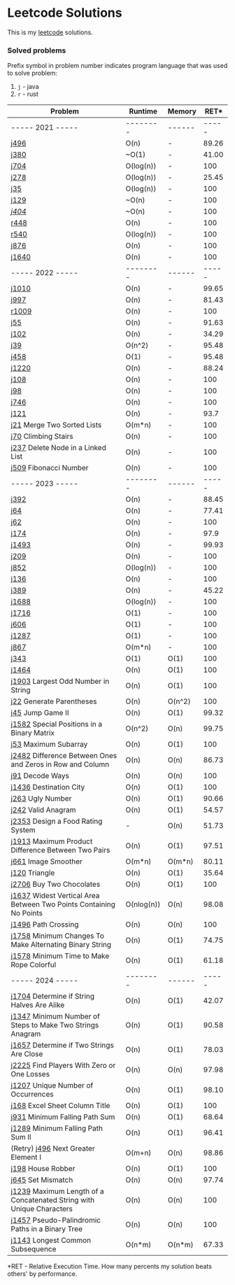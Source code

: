 # Leetcode Solutions

This is my [leetcode](https://leetcode.com/Vanderkast/) solutions.

### Solved problems

Prefix symbol in problem number indicates program language that was used to solve problem:

1. `j` - java
2. `r` - rust

| Problem                                                                                                                                                               | Runtime    | Memory | RET*  |
|-----------------------------------------------------------------------------------------------------------------------------------------------------------------------|------------|--------|-------|
| ----- 2021 -----                                                                                                                                                      | --------   | ------ | ----- |
| [j496](https://leetcode.com/problems/next-greater-element-i/)                                                                                                         | O(n)       | -      | 89.26 |
| [j380](https://leetcode.com/problems/insert-delete-getrandom-o1/)                                                                                                     | ~O(1)      | -      | 41.00 |
| [j704](https://leetcode.com/problems/binary-search/)                                                                                                                  | O(log(n))  | -      | 100   |
| [j278](https://leetcode.com/problems/first-bad-version/)                                                                                                              | O(log(n))  | -      | 25.45 |
| [j35](https://leetcode.com/problems/search-insert-position/)                                                                                                          | O(log(n))  | -      | 100   |
| [j129](https://leetcode.com/problems/sum-root-to-leaf-numbers/)                                                                                                       | ~O(n)      | -      | 100   |
| *[j404](https://leetcode.com/problems/sum-of-left-leaves/)*                                                                                                           | ~O(n)      | -      | 100   |
| [r448](https://leetcode.com/problems/find-all-numbers-disappeared-in-an-array/)                                                                                       | O(n)       | -      | 100   |
| [r540](https://leetcode.com/problems/single-element-in-a-sorted-array/)                                                                                               | O(log(n))  | -      | 100   |
| [j876](https://leetcode.com/problems/middle-of-the-linked-list/)                                                                                                      | O(n)       | -      | 100   |
| [j1640](https://leetcode.com/problems/check-array-formation-through-concatenation/)                                                                                   | O(n)       | -      | 100   |
| ----- 2022 -----                                                                                                                                                      | --------   | ------ | ----- |
| [j1010](https://leetcode.com/problems/pairs-of-songs-with-total-durations-divisible-by-60/)                                                                           | O(n)       | -      | 99.65 |
| [j997](https://leetcode.com/problems/find-the-town-judge/)                                                                                                            | O(n)       | -      | 81.43 |
| [r1009](https://leetcode.com/problems/complement-of-base-10-integer/)                                                                                                 | O(n)       | -      | 100   |
| [j55](https://leetcode.com/problems/jump-game/)                                                                                                                       | O(n)       | -      | 91.63 |
| [j102](https://leetcode.com/problems/binary-tree-level-order-traversal/)                                                                                              | O(n)       | -      | 34.29 |
| [j39](https://leetcode.com/problems/combination-sum/)                                                                                                                 | O(n^2)     | -      | 95.48 |
| [j458](https://leetcode.com/problems/poor-pigs/)                                                                                                                      | O(1)       | -      | 95.48 |
| [j1220](https://leetcode.com/problems/count-vowels-permutation/)                                                                                                      | O(n)       | -      | 88.24 |
| [j108](https://leetcode.com/problems/convert-sorted-array-to-binary-search-tree/)                                                                                     | O(n)       | -      | 100   |
| [j98](https://leetcode.com/problems/validate-binary-search-tree/)                                                                                                     | O(n)       | -      | 100   |
| [j746](https://leetcode.com/problems/min-cost-climbing-stairs/)                                                                                                       | O(n)       | -      | 100   |
| [j121](https://leetcode.com/problems/best-time-to-buy-and-sell-stock/)                                                                                                | O(n)       | -      | 93.7  |
| [j21](https://leetcode.com/problems/merge-two-sorted-lists/) Merge Two Sorted Lists                                                                                   | O(m*n)     | -      | 100   |
| [j70](https://leetcode.com/problems/climbing-stairs/) Climbing Stairs                                                                                                 | O(n)       | -      | 100   |
| [j237](hhttps://leetcode.com/problems/delete-node-in-a-linked-list/) Delete Node in a Linked List                                                                     | O(n)       | -      | 100   |
| [j509](https://leetcode.com/problems/fibonacci-number/) Fibonacci Number                                                                                              | O(n)       | -      | 100   |
| ----- 2023 -----                                                                                                                                                      | --------   | ------ | ----- |
| [j392](https://leetcode.com/problems/is-subsequence/)                                                                                                                 | O(n)       | -      | 88.45 |
| [j64](https://leetcode.com/problems/minimum-path-sum/)                                                                                                                | O(n)       | -      | 77.41 |
| [j62](https://leetcode.com/problems/unique-paths/)                                                                                                                    | O(n)       | -      | 100   |
| [j174](https://leetcode.com/problems/dungeon-game/)                                                                                                                   | O(n)       | -      | 97.9  |
| [j1493](https://leetcode.com/problems/longest-subarray-of-1s-after-deleting-one-element/)                                                                             | O(n)       | -      | 99.93 |
| [j209](https://leetcode.com/problems/minimum-size-subarray-sum/)                                                                                                      | O(n)       | -      | 100   |
| [j852](https://leetcode.com/problems/peak-index-in-a-mountain-array/)                                                                                                 | O(log(n))  | -      | 100   |
| [j136](https://leetcode.com/problems/single-number/)                                                                                                                  | O(n)       | -      | 100   |
| [j389](https://leetcode.com/problems/find-the-difference/)                                                                                                            | O(n)       | -      | 45.22 |
| [j1688](https://leetcode.com/problems/count-of-matches-in-tournament/)                                                                                                | O(log(n))  | -      | 100   |
| [j1716](https://leetcode.com/problems/calculate-money-in-leetcode-bank)                                                                                               | O(1)       | -      | 100   |
| [j606](https://leetcode.com/problems/construct-string-from-binary-tree/)                                                                                              | O(1)       | -      | 100   |
| [j1287](https://leetcode.com/problems/element-appearing-more-than-25-in-sorted-array/)                                                                                | O(1)       | -      | 100   |
| [j867](https://leetcode.com/problems/transpose-matrix/)                                                                                                               | O(m*n)     | -      | 100   |
| [j343](https://leetcode.com/problems/integer-break/)                                                                                                                  | O(1)       | O(1)   | 100   |
| [j1464](https://leetcode.com/problems/maximum-product-of-two-elements-in-an-array/)                                                                                   | O(n)       | O(1)   | 100   |
| [j1903](https://leetcode.com/problems/largest-odd-number-in-string/) Largest Odd Number in String                                                                     | O(n)       | O(1)   | 100   |
| [j22](https://leetcode.com/problems/generate-parentheses/) Generate Parentheses                                                                                       | O(n)       | O(n^2) | 100   |
| [j45](https://leetcode.com/problems/jump-game-ii/) Jump Game II                                                                                                       | O(n)       | O(1)   | 99.32 |
| [j1582](https://leetcode.com/problems/jump-game-ii/) Special Positions in a Binary Matrix                                                                             | O(n^2)     | O(n)   | 99.75 |
| [j53](https://leetcode.com/problems/maximum-subarray/) Maximum Subarray                                                                                               | O(n)       | O(1)   | 100   |
| [j2482](https://leetcode.com/problems/difference-between-ones-and-zeros-in-row-and-column/) Difference Between Ones and Zeros in Row and Column                       | O(n)       | O(n)   | 86.73 |
| [j91](https://leetcode.com/problems/decode-ways/) Decode Ways                                                                                                         | O(n)       | O(n)   | 100   |
| [j1436](https://leetcode.com/problems/destination-city/) Destination City                                                                                             | O(n)       | O(1)   | 100   |
| [j263](https://leetcode.com/problems/ugly-number/) Ugly Number                                                                                                        | O(n)       | O(1)   | 90.66 |
| [j242](https://leetcode.com/problems/valid-anagram/) Valid Anagram                                                                                                    | O(n)       | O(1)   | 54.57 |
| [j2353](https://leetcode.com/problems/design-a-food-rating-system/) Design a Food Rating System                                                                       | -          | O(n)   | 51.73 |
| [j1913](https://leetcode.com/problems/maximum-product-difference-between-two-pairs/) Maximum Product Difference Between Two Pairs                                     | O(n)       | O(1)   | 97.51 |
| [j661](https://leetcode.com/problems/image-smoother/) Image Smoother                                                                                                  | O(m*n)     | O(m*n) | 80.11 |
| [j120](https://leetcode.com/problems/triangle/) Triangle                                                                                                              | O(n)       | O(1)   | 35.64 |
| [j2706](https://leetcode.com/problems/buy-two-chocolates/) Buy Two Chocolates                                                                                         | O(n)       | O(1)   | 100   |
| [j1637](https://leetcode.com/problems/widest-vertical-area-between-two-points-containing-no-points/) Widest Vertical Area Between Two Points Containing No Points     | O(nlog(n)) | O(n)   | 98.08 |
| [j1496](https://leetcode.com/problems/path-crossing/) Path Crossing                                                                                                   | O(n)       | O(n)   | 100   |
| [j1758](https://leetcode.com/problems/minimum-changes-to-make-alternating-binary-string/) Minimum Changes To Make Alternating Binary String                           | O(n)       | O(1)   | 74.75 |
| [j1578](https://leetcode.com/problems/minimum-time-to-make-rope-colorful/) Minimum Time to Make Rope Colorful                                                         | O(n)       | O(1)   | 61.18 |
| ----- 2024 -----                                                                                                                                                      | --------   | ------ | ----- |
| [j1704](https://leetcode.com/problems/determine-if-string-halves-are-alike/) Determine if String Halves Are Alike                                                     | O(n)       | O(1)   | 42.07 |
| [j1347](https://leetcode.com/problems/minimum-number-of-steps-to-make-two-strings-anagram/) Minimum Number of Steps to Make Two Strings Anagram                       | O(n)       | O(1)   | 90.58 |
| [j1657](https://leetcode.com/problems/determine-if-two-strings-are-close/) Determine if Two Strings Are Close                                                         | O(n)       | O(1)   | 78.03 |
| [j2225](https://leetcode.com/problems/find-players-with-zero-or-one-losses/) Find Players With Zero or One Losses                                                     | O(n)       | O(n)   | 97.98 |
| [j1207](https://leetcode.com/problems/unique-number-of-occurrences/) Unique Number of Occurrences                                                                     | O(n)       | O(1)   | 98.10 |
| [j168](https://leetcode.com/problems/excel-sheet-column-title/) Excel Sheet Column Title                                                                              | O(n)       | O(1)   | 100   |
| [j931](https://leetcode.com/problems/minimum-falling-path-sum/) Minimum Falling Path Sum                                                                              | O(n)       | O(1)   | 68.64 |
| [j1289](https://leetcode.com/problems/minimum-falling-path-sum-ii/) Minimum Falling Path Sum II                                                                       | O(n)       | O(1)   | 96.41 |
| (Retry) [j496](https://leetcode.com/problems/next-greater-element-i/) Next Greater Element I                                                                          | O(m+n)     | O(n)   | 98.86 |
| [j198](https://leetcode.com/problems/house-robber/) House Robber                                                                                                      | O(n)       | O(1)   | 100   |
| [j645](https://leetcode.com/problems/set-mismatch/) Set Mismatch                                                                                                      | O(n)       | O(n)   | 97.74 |
| [j1239](https://leetcode.com/problems/maximum-length-of-a-concatenated-string-with-unique-characters/) Maximum Length of a Concatenated String with Unique Characters | O(n)       | O(n)   | 100   |
| [j1457](https://leetcode.com/problems/pseudo-palindromic-paths-in-a-binary-tree/) Pseudo-Palindromic Paths in a Binary Tree                                           | O(n)       | O(n)   | 100   |
| [j1143](https://leetcode.com/problems/longest-common-subsequence/) Longest Common Subsequence                                                                         | O(n*m)     | O(n*m) | 67.33 |

*RET - Relative Execution Time. How many percents my solution beats others' by performance.
